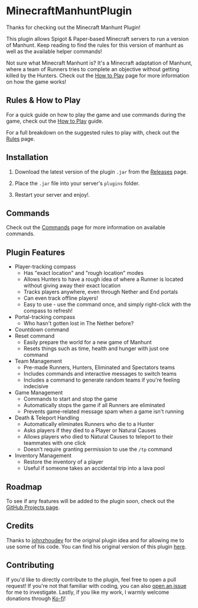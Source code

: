# MinecraftManhuntPlugin

Thanks for checking out the Minecraft Manhunt Plugin!

This plugin allows Spigot & Paper-based Minecraft servers to run a version of Manhunt.
Keep reading to find the rules for this version of manhunt as well as the available helper commands!

Not sure what Minecraft Manhunt is? It's a Minecraft adaptation of Manhunt, where a team of Runners
tries to complete an objective without getting killed by the Hunters. Check out the
[How to Play](https://github.com/ricetech/MinecraftManhuntPlugin/wiki/Guide-for-Players) page for more information on how the game works!

## Rules & How to Play

For a quick guide on how to play the game and use commands during the game, check out the 
[How to Play](https://github.com/ricetech/MinecraftManhuntPlugin/wiki/Guide-for-Players) guide.

For a full breakdown on the suggested rules to play with, check out the
[Rules](https://github.com/ricetech/MinecraftManhuntPlugin/wiki/Full-Rules) page.

## Installation

1. Download the latest version of the plugin `.jar` from the 
[Releases](https://github.com/ricetech/MinecraftManhuntPlugin/releases) page.

2. Place the `.jar` file into your server's `plugins` folder.

3. Restart your server and enjoy!.

## Commands

Check out the [Commands](https://github.com/ricetech/MinecraftManhuntPlugin/wiki/Commands)
page for more information on available commands.

## Plugin Features

- Player-tracking compass
  - Has "exact location" and "rough location" modes
  - Allows Hunters to have a rough idea of where a Runner is located without giving away
    their exact location
  - Tracks players anywhere, even through Nether and End portals
  - Can even track offline players!
  - Easy to use - use the command once, and simply right-click with the compass to refresh!
- Portal-tracking compass
  - Who hasn't gotten lost in The Nether before?
- Countdown command
- Reset command
  - Easily prepare the world for a new game of Manhunt
  - Resets things such as time, health and hunger with just one command
- Team Management
  - Pre-made Runners, Hunters, Eliminated and Spectators teams
  - Includes commands and interactive messages to switch teams
  - Includes a command to generate random teams if you're feeling indecisive
- Game Management
  - Commands to start and stop the game
  - Automatically stops the game if all Runners are eliminated
  - Prevents game-related message spam when a game isn't running
- Death & Teleport Handling
  - Automatically eliminates Runners who die to a Hunter
  - Asks players if they died to a Player or Natural Causes
  - Allows players who died to Natural Causes to teleport to their teammates with one click
  - Doesn't require granting permission to use the `/tp` command
- Inventory Management
  - Restore the inventory of a player
  - Useful if someone takes an accidental trip into a lava pool

## Roadmap

To see if any features will be added to the plugin soon, check out the 
[GitHub Projects page](https://github.com/ricetech/MinecraftManhuntPlugin/projects/1).

## Credits

Thanks to [johnzhoudev](https://github.com/johnzhoudev) for the original plugin idea and for allowing me to use
some of his code. You can find his original version of this plugin 
[here](https://github.com/johnzhoudev/CompassTrackerMinecraft).

## Contributing

If you'd like to directly contribute to the plugin, feel free to open a pull request!
If you're not that familiar with coding, you can also 
[open an issue](https://github.com/ricetech/MinecraftManhuntPlugin/issues/new)
for me to investigate. Lastly, if you like my work, I warmly welcome donations
through [Ko-fi](https://ko-fi.com/the_ricetech)!
